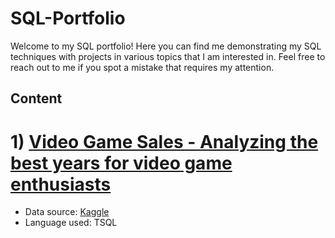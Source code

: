 # SQL-Portfolio

Welcome to my SQL portfolio! Here you can find me demonstrating my SQL techniques with projects in various topics that I am interested in. Feel free to reach out to me if you spot a mistake that requires my attention.

## Content

# 1) [Video Game Sales - Analyzing the best years for video game enthusiasts](https://github.com/Joe-Huan/SQL-Portfolio/tree/main/Video%20Game%20Sales)
- Data source: [Kaggle](https://www.kaggle.com/datasets/holmjason2/videogamedata)
- Language used: TSQL
